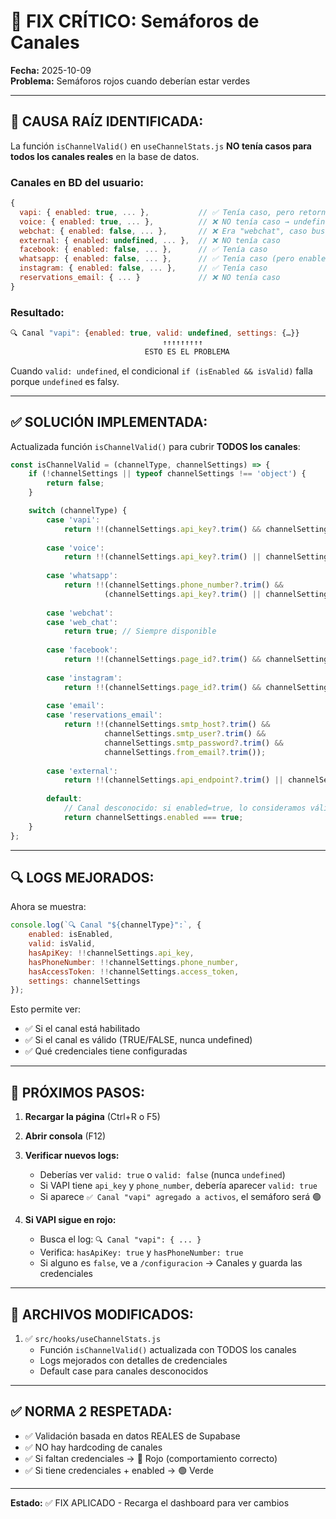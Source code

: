 # 🚨 FIX CRÍTICO: Semáforos de Canales

**Fecha:** 2025-10-09  
**Problema:** Semáforos rojos cuando deberían estar verdes

---

## 🔴 CAUSA RAÍZ IDENTIFICADA:

La función `isChannelValid()` en `useChannelStats.js` **NO tenía casos para todos los canales reales** en la base de datos.

### **Canales en BD del usuario:**
```javascript
{
  vapi: { enabled: true, ... },           // ✅ Tenía caso, pero retornaba undefined
  voice: { enabled: true, ... },          // ❌ NO tenía caso → undefined
  webchat: { enabled: false, ... },       // ❌ Era "webchat", caso buscaba "web_chat"
  external: { enabled: undefined, ... },  // ❌ NO tenía caso
  facebook: { enabled: false, ... },      // ✅ Tenía caso
  whatsapp: { enabled: false, ... },      // ✅ Tenía caso (pero enabled:false)
  instagram: { enabled: false, ... },     // ✅ Tenía caso
  reservations_email: { ... }             // ❌ NO tenía caso
}
```

### **Resultado:**
```javascript
🔍 Canal "vapi": {enabled: true, valid: undefined, settings: {…}}
                                  ↑↑↑↑↑↑↑↑↑
                              ESTO ES EL PROBLEMA
```

Cuando `valid: undefined`, el condicional `if (isEnabled && isValid)` falla porque `undefined` es falsy.

---

## ✅ SOLUCIÓN IMPLEMENTADA:

Actualizada función `isChannelValid()` para cubrir **TODOS los canales**:

```javascript
const isChannelValid = (channelType, channelSettings) => {
    if (!channelSettings || typeof channelSettings !== 'object') {
        return false;
    }

    switch (channelType) {
        case 'vapi':
            return !!(channelSettings.api_key?.trim() && channelSettings.phone_number?.trim());
        
        case 'voice':
            return !!(channelSettings.api_key?.trim() || channelSettings.account_sid?.trim());
        
        case 'whatsapp':
            return !!(channelSettings.phone_number?.trim() && 
                     (channelSettings.api_key?.trim() || channelSettings.access_token?.trim()));
        
        case 'webchat':
        case 'web_chat':
            return true; // Siempre disponible
        
        case 'facebook':
            return !!(channelSettings.page_id?.trim() && channelSettings.access_token?.trim());
        
        case 'instagram':
            return !!(channelSettings.page_id?.trim() && channelSettings.access_token?.trim());
        
        case 'email':
        case 'reservations_email':
            return !!(channelSettings.smtp_host?.trim() && 
                     channelSettings.smtp_user?.trim() && 
                     channelSettings.smtp_password?.trim() && 
                     channelSettings.from_email?.trim());
        
        case 'external':
            return !!(channelSettings.api_endpoint?.trim() || channelSettings.webhook_url?.trim());
        
        default:
            // Canal desconocido: si enabled=true, lo consideramos válido
            return channelSettings.enabled === true;
    }
};
```

---

## 🔍 LOGS MEJORADOS:

Ahora se muestra:
```javascript
console.log(`🔍 Canal "${channelType}":`, {
    enabled: isEnabled,
    valid: isValid,
    hasApiKey: !!channelSettings.api_key,
    hasPhoneNumber: !!channelSettings.phone_number,
    hasAccessToken: !!channelSettings.access_token,
    settings: channelSettings
});
```

Esto permite ver:
- ✅ Si el canal está habilitado
- ✅ Si el canal es válido (TRUE/FALSE, nunca undefined)
- ✅ Qué credenciales tiene configuradas

---

## 🧪 PRÓXIMOS PASOS:

1. **Recargar la página** (Ctrl+R o F5)
2. **Abrir consola** (F12)
3. **Verificar nuevos logs:**
   - Deberías ver `valid: true` o `valid: false` (nunca `undefined`)
   - Si VAPI tiene `api_key` y `phone_number`, debería aparecer `valid: true`
   - Si aparece `✅ Canal "vapi" agregado a activos`, el semáforo será 🟢

4. **Si VAPI sigue en rojo:**
   - Busca el log: `🔍 Canal "vapi": { ... }`
   - Verifica: `hasApiKey: true` y `hasPhoneNumber: true`
   - Si alguno es `false`, ve a `/configuracion` → Canales y guarda las credenciales

---

## 📝 ARCHIVOS MODIFICADOS:

1. ✅ `src/hooks/useChannelStats.js`
   - Función `isChannelValid()` actualizada con TODOS los canales
   - Logs mejorados con detalles de credenciales
   - Default case para canales desconocidos

---

## ✅ NORMA 2 RESPETADA:

- ✅ Validación basada en datos REALES de Supabase
- ✅ NO hay hardcoding de canales
- ✅ Si faltan credenciales → 🔴 Rojo (comportamiento correcto)
- ✅ Si tiene credenciales + enabled → 🟢 Verde

---

**Estado:** ✅ FIX APLICADO - Recarga el dashboard para ver cambios

